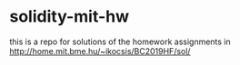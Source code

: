 # solidity-mit-hw

this is a repo for solutions of the homework assignments in http://home.mit.bme.hu/~ikocsis/BC2019HF/sol/
